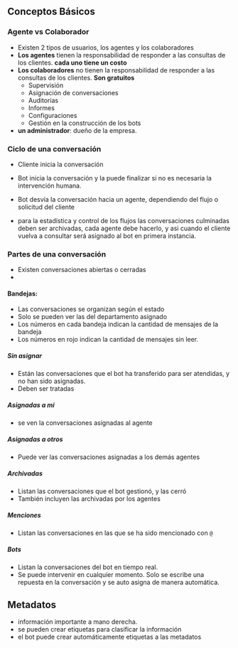 ## Conceptos Básicos

### Agente vs Colaborador

- Existen 2 tipos de usuarios, los agentes y los colaboradores
- **Los agentes** tienen la responsabilidad de responder a las consultas de los clientes. **cada uno tiene un costo**
- **Los colaboradores** no tienen la responsabilidad de responder a las consultas de los clientes. **Son gratuitos**
    - Supervisión
    - Asignación de conversaciones
    - Auditorias
    - Informes
    - Configuraciones
    - Gestión en la construcción de los bots
- **un administrador**: dueño de la empresa.

### Ciclo de una conversación

- Cliente inicia la conversación
- Bot inicia la conversación y la puede finalizar si no es necesaria la intervención humana.
- Bot desvía la conversación hacia un agente, dependiendo del flujo o solicitud del cliente

- para la estadística y control de los flujos las conversaciones culminadas deben ser archivadas, cada agente debe hacerlo, y asi cuando el cliente vuelva a consultar será asignado al bot en primera instancia.

### Partes de una conversación

- Existen conversaciones abiertas o cerradas
- 

#### Bandejas:

- Las conversaciones se organizan según el estado
- Solo se pueden ver las del departamento asignado
- Los números en cada bandeja indican la cantidad de mensajes de la bandeja
- Los números en rojo indican la cantidad de mensajes sin leer.

##### Sin asignar

- Están las conversaciones que el bot ha transferido para ser atendidas, y no han sido asignadas.
- Deben ser tratadas

##### Asignadas a mi

- se ven la conversaciones asignadas al agente

##### Asignadas a otros

- Puede ver las conversaciones asignadas a los demás agentes

##### Archivadas

- Listan las conversaciones que el bot gestionó, y las cerró
- También incluyen las archivadas por los agentes

##### Menciones

- Listan las conversaciones en las que se ha sido mencionado con `@`

##### Bots

- Listan la conversaciones del bot en tiempo real.
- Se puede intervenir en cualquier momento. Solo se escribe una repuesta en la conversación y se auto asigna de manera automática.


## Metadatos

- información importante a mano derecha.
- se pueden crear etiquetas para clasificar la información
- el bot puede crear automáticamente etiquetas a las metadatos
